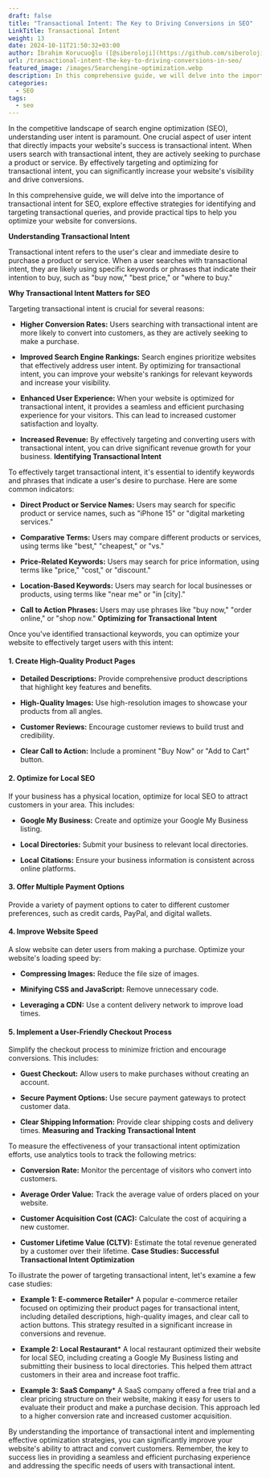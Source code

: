 ```yaml
---
draft: false
title: "Transactional Intent: The Key to Driving Conversions in SEO"
LinkTitle: Transactional Intent
weight: 13
date: 2024-10-11T21:50:32+03:00
author: İbrahim Korucuoğlu ([@siberoloji](https://github.com/siberoloji))
url: /transactional-intent-the-key-to-driving-conversions-in-seo/
featured_image: /images/Searchengine-optimization.webp
description: In this comprehensive guide, we will delve into the importance of transactional intent for SEO, explore effective strategies for identifying and targeting transactional queries
categories:
  - SEO
tags:
  - seo
---
```


In the competitive landscape of search engine optimization (SEO), understanding user intent is paramount. One crucial aspect of user intent that directly impacts your website's success is transactional intent. When users search with transactional intent, they are actively seeking to purchase a product or service. By effectively targeting and optimizing for transactional intent, you can significantly increase your website's visibility and drive conversions.

In this comprehensive guide, we will delve into the importance of transactional intent for SEO, explore effective strategies for identifying and targeting transactional queries, and provide practical tips to help you optimize your website for conversions.

**Understanding Transactional Intent**

Transactional intent refers to the user's clear and immediate desire to purchase a product or service. When a user searches with transactional intent, they are likely using specific keywords or phrases that indicate their intention to buy, such as "buy now," "best price," or "where to buy."

**Why Transactional Intent Matters for SEO**

Targeting transactional intent is crucial for several reasons:
* **Higher Conversion Rates:** Users searching with transactional intent are more likely to convert into customers, as they are actively seeking to make a purchase.

* **Improved Search Engine Rankings:** Search engines prioritize websites that effectively address user intent. By optimizing for transactional intent, you can improve your website's rankings for relevant keywords and increase your visibility.

* **Enhanced User Experience:** When your website is optimized for transactional intent, it provides a seamless and efficient purchasing experience for your visitors. This can lead to increased customer satisfaction and loyalty.

* **Increased Revenue:** By effectively targeting and converting users with transactional intent, you can drive significant revenue growth for your business.
**Identifying Transactional Intent**

To effectively target transactional intent, it's essential to identify keywords and phrases that indicate a user's desire to purchase. Here are some common indicators:
* **Direct Product or Service Names:** Users may search for specific product or service names, such as "iPhone 15" or "digital marketing services."

* **Comparative Terms:** Users may compare different products or services, using terms like "best," "cheapest," or "vs."

* **Price-Related Keywords:** Users may search for price information, using terms like "price," "cost," or "discount."

* **Location-Based Keywords:** Users may search for local businesses or products, using terms like "near me" or "in [city]."

* **Call to Action Phrases:** Users may use phrases like "buy now," "order online," or "shop now."
**Optimizing for Transactional Intent**

Once you've identified transactional keywords, you can optimize your website to effectively target users with this intent:
#### **1. Create High-Quality Product Pages**
* **Detailed Descriptions:** Provide comprehensive product descriptions that highlight key features and benefits.

* **High-Quality Images:** Use high-resolution images to showcase your products from all angles.

* **Customer Reviews:** Encourage customer reviews to build trust and credibility.

* **Clear Call to Action:** Include a prominent "Buy Now" or "Add to Cart" button.

#### **2. Optimize for Local SEO**

If your business has a physical location, optimize for local SEO to attract customers in your area. This includes:
* **Google My Business:** Create and optimize your Google My Business listing.

* **Local Directories:** Submit your business to relevant local directories.

* **Local Citations:** Ensure your business information is consistent across online platforms.

#### **3. Offer Multiple Payment Options**

Provide a variety of payment options to cater to different customer preferences, such as credit cards, PayPal, and digital wallets.
#### **4. Improve Website Speed**

A slow website can deter users from making a purchase. Optimize your website's loading speed by:
* **Compressing Images:** Reduce the file size of images.

* **Minifying CSS and JavaScript:** Remove unnecessary code.

* **Leveraging a CDN:** Use a content delivery network to improve load times.

#### **5. Implement a User-Friendly Checkout Process**

Simplify the checkout process to minimize friction and encourage conversions. This includes:
* **Guest Checkout:** Allow users to make purchases without creating an account.

* **Secure Payment Options:** Use secure payment gateways to protect customer data.

* **Clear Shipping Information:** Provide clear shipping costs and delivery times.
**Measuring and Tracking Transactional Intent**

To measure the effectiveness of your transactional intent optimization efforts, use analytics tools to track the following metrics:
* **Conversion Rate:** Monitor the percentage of visitors who convert into customers.

* **Average Order Value:** Track the average value of orders placed on your website.

* **Customer Acquisition Cost (CAC):** Calculate the cost of acquiring a new customer.

* **Customer Lifetime Value (CLTV):** Estimate the total revenue generated by a customer over their lifetime.
**Case Studies: Successful Transactional Intent Optimization**

To illustrate the power of targeting transactional intent, let's examine a few case studies:
* **Example 1: E-commerce Retailer*** A popular e-commerce retailer focused on optimizing their product pages for transactional intent, including detailed descriptions, high-quality images, and clear call to action buttons. This strategy resulted in a significant increase in conversions and revenue.

* **Example 2: Local Restaurant*** A local restaurant optimized their website for local SEO, including creating a Google My Business listing and submitting their business to local directories. This helped them attract customers in their area and increase foot traffic.

* **Example 3: SaaS Company*** A SaaS company offered a free trial and a clear pricing structure on their website, making it easy for users to evaluate their product and make a purchase decision. This approach led to a higher conversion rate and increased customer acquisition.

By understanding the importance of transactional intent and implementing effective optimization strategies, you can significantly improve your website's ability to attract and convert customers. Remember, the key to success lies in providing a seamless and efficient purchasing experience and addressing the specific needs of users with transactional intent.
